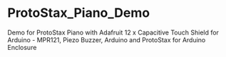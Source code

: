 # ProtoStax_Piano_Demo
Demo for ProtoStax Piano with Adafruit 12 x Capacitive Touch Shield for Arduino - MPR121, Piezo Buzzer, Arduino and ProtoStax for Arduino Enclosure

